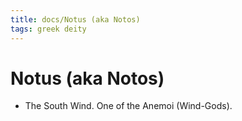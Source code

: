 ```yaml
---
title: docs/Notus (aka Notos)
tags: greek deity
---
```


# Notus (aka Notos) 
- The South Wind. One of the Anemoi (Wind-Gods).